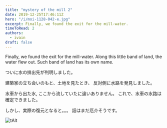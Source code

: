 ```yaml
---
title: "mystery of the mill 2"
date: 2019-12-25T17:46:11Z
hero: "/i/moi-1128-042-e.jpg"
excerpt: Finally, we found the exit for the mill-water.
timeToRead: 2
authors:
  - ivain
draft: false
---
```


Finally, we found the exit for the mill-water.
Along this little band of land, the water flew out.
Such band of land has its own name.

ついに水の排出先が判明しました。

建築家の立ち会いのもと、土地を見たとき、
反対側に水路を発見しました。

水車から出た水, ここから流していたに違いありません。
これで、水車の水路は確定できました。

しかし、実際の復元となると。。。
話はまだ厄介そうです。

![tAlt](/i/moi-1128-042.jpg) 